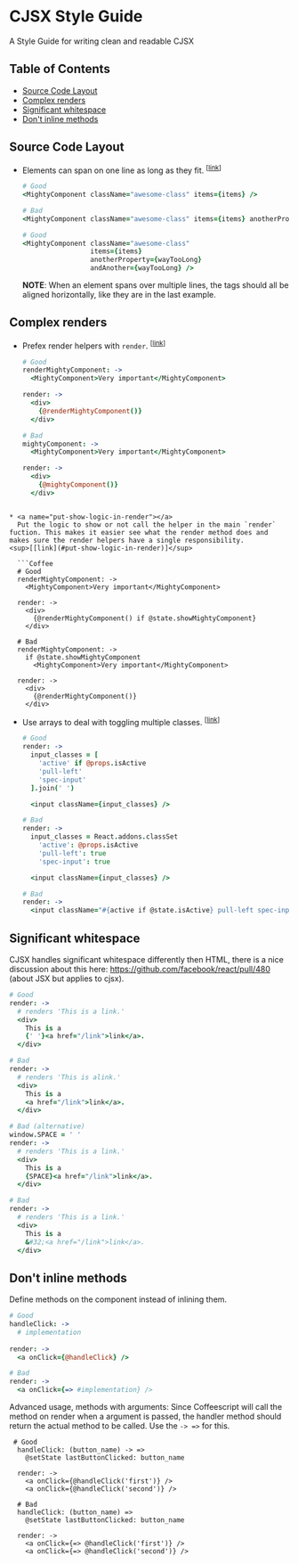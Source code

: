 CJSX Style Guide
================

A Style Guide for writing clean and readable CJSX

## Table of Contents
* [Source Code Layout](#source-code-layout)
* [Complex renders](#complex-renders)
* [Significant whitespace](#significant-whitespace)
* [Don't inline methods](#dont-inline-methods)

## Source Code Layout

* <a name="one-line"></a>
  Elements can span on one line as long as they fit.
<sup>[[link](#one-line)]</sup>

  ```Coffee
  # Good
  <MightyComponent className="awesome-class" items={items} />

  # Bad
  <MightyComponent className="awesome-class" items={items} anotherProperty={wayTooLong} andAnother={wayTooLong} />

  # Good
  <MightyComponent className="awesome-class"
                   items={items}
                   anotherProperty={wayTooLong}
                   andAnother={wayTooLong} />
  ```

  **NOTE**: When an element spans over multiple lines, the tags should all be aligned horizontally, like they are in the last example.

## Complex renders
* <a name="prefix-with-render"></a>
  Prefex render helpers with `render`.
<sup>[[link](#prefix-with-render)]</sup>

  ```Coffee
  # Good
  renderMightyComponent: ->
    <MightyComponent>Very important</MightyComponent>

  render: ->
    <div>
      {@renderMightyComponent()}
    </div>

  # Bad
  mightyComponent: ->
    <MightyComponent>Very important</MightyComponent>

  render: ->
    <div>
      {@mightyComponent()}
    </div>
```

* <a name="put-show-logic-in-render"></a>
  Put the logic to show or not call the helper in the main `render` fuction. This makes it easier see what the render method does and makes sure the render helpers have a single responsibility.
<sup>[[link](#put-show-logic-in-render)]</sup>

  ```Coffee
  # Good
  renderMightyComponent: ->
    <MightyComponent>Very important</MightyComponent>

  render: ->
    <div>
      {@renderMightyComponent() if @state.showMightyComponent}
    </div>

  # Bad
  renderMightyComponent: ->
    if @state.showMightyComponent
      <MightyComponent>Very important</MightyComponent>

  render: ->
    <div>
      {@renderMightyComponent()}
    </div>
  ```

* <a name="use-array-for-classes"></a>
  Use arrays to deal with toggling multiple classes.
<sup>[[link](#use-array-for-classes)]</sup>

  ```Coffee
  # Good
  render: ->
    input_classes = [
      'active' if @props.isActive
      'pull-left'
      'spec-input'
    ].join(' ')

    <input className={input_classes} />

  # Bad
  render: ->
    input_classes = React.addons.classSet
      'active': @props.isActive
      'pull-left': true
      'spec-input': true

    <input className={input_classes} />

  # Bad
  render: ->
    <input className="#{active if @state.isActive} pull-left spec-input" />
  ```

## Significant whitespace
CJSX handles significant whitespace differently then HTML, there is a nice discussion about this here: https://github.com/facebook/react/pull/480 (about JSX but applies to cjsx).

  ```Coffee
  # Good
  render: ->
    # renders 'This is a link.'
    <div>
      This is a
      {' '}<a href="/link">link</a>.
    </div>

  # Bad
  render: ->
    # renders 'This is alink.'
    <div>
      This is a
      <a href="/link">link</a>.
    </div>

  # Bad (alternative)
  window.SPACE = ' '
  render: ->
    # renders 'This is a link.'
    <div>
      This is a
      {SPACE}<a href="/link">link</a>.
    </div>

  # Bad
  render: ->
    # renders 'This is a link.'
    <div>
      This is a
      &#32;<a href="/link">link</a>.
    </div>
   ```

## Don't inline methods
Define methods on the component instead of inlining them.

  ```Coffee
  # Good
  handleClick: ->
    # implementation
    
  render: ->
    <a onClick={@handleClick} />
  
  # Bad
  render: ->
    <a onClick={=> #implementation} />
```

Advanced usage, methods with arguments: Since Coffeescript will call the method on render when a argument is passed, the handler method should return the actual method to be called. Use the `-> =>` for this.
```
 # Good
  handleClick: (button_name) -> =>
    @setState lastButtonClicked: button_name

  render: ->
    <a onClick={@handleClick('first')} />
    <a onClick={@handleClick('second')} />
  
  # Bad
  handleClick: (button_name) =>
    @setState lastButtonClicked: button_name
  
  render: ->
    <a onClick={=> @handleClick('first')} />
    <a onClick={=> @handleClick('second')} />
```
